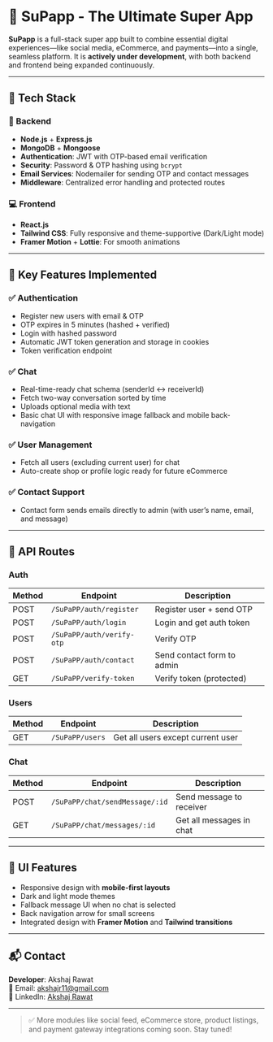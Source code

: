 # 🌟 SuPapp - The Ultimate Super App

**SuPapp** is a full-stack super app built to combine essential digital experiences—like social media, eCommerce, and payments—into a single, seamless platform. It is **actively under development**, with both backend and frontend being expanded continuously.

---

## 🚀 Tech Stack

### 🔧 Backend

- **Node.js** + **Express.js**
- **MongoDB** + **Mongoose**
- **Authentication**: JWT with OTP-based email verification
- **Security**: Password & OTP hashing using `bcrypt`
- **Email Services**: Nodemailer for sending OTP and contact messages
- **Middleware**: Centralized error handling and protected routes

### 💻 Frontend

- **React.js**
- **Tailwind CSS**: Fully responsive and theme-supportive (Dark/Light mode)
- **Framer Motion** + **Lottie**: For smooth animations

---

## 📲 Key Features Implemented

### ✅ Authentication

- Register new users with email & OTP
- OTP expires in 5 minutes (hashed + verified)
- Login with hashed password
- Automatic JWT token generation and storage in cookies
- Token verification endpoint

### ✅ Chat

- Real-time-ready chat schema (senderId ↔ receiverId)
- Fetch two-way conversation sorted by time
- Uploads optional media with text
- Basic chat UI with responsive image fallback and mobile back-navigation

### ✅ User Management

- Fetch all users (excluding current user) for chat
- Auto-create shop or profile logic ready for future eCommerce

### ✅ Contact Support

- Contact form sends emails directly to admin (with user’s name, email, and message)

---

## 🔐 API Routes

### Auth

| Method | Endpoint                  | Description                |
| ------ | ------------------------- | -------------------------- |
| POST   | `/SuPaPP/auth/register`   | Register user + send OTP   |
| POST   | `/SuPaPP/auth/login`      | Login and get auth token   |
| POST   | `/SuPaPP/auth/verify-otp` | Verify OTP                 |
| POST   | `/SuPaPP/auth/contact`    | Send contact form to admin |
| GET    | `/SuPaPP/verify-token`    | Verify token (protected)   |

### Users

| Method | Endpoint        | Description                       |
| ------ | --------------- | --------------------------------- |
| GET    | `/SuPaPP/users` | Get all users except current user |

### Chat

| Method | Endpoint                       | Description              |
| ------ | ------------------------------ | ------------------------ |
| POST   | `/SuPaPP/chat/sendMessage/:id` | Send message to receiver |
| GET    | `/SuPaPP/chat/messages/:id`    | Get all messages in chat |

---

## 🌈 UI Features

- Responsive design with **mobile-first layouts**
- Dark and light mode themes
- Fallback message UI when no chat is selected
- Back navigation arrow for small screens
- Integrated design with **Framer Motion** and **Tailwind transitions**

---

## 📬 Contact

**Developer**: Akshaj Rawat  
📧 Email: [akshajr11@gmail.com](mailto:akshajr11@gmail.com)  
🔗 LinkedIn: [Akshaj Rawat](https://linkedin.com/in/akshajrawat)

---

> ✅ More modules like social feed, eCommerce store, product listings, and payment gateway integrations coming soon. Stay tuned!

